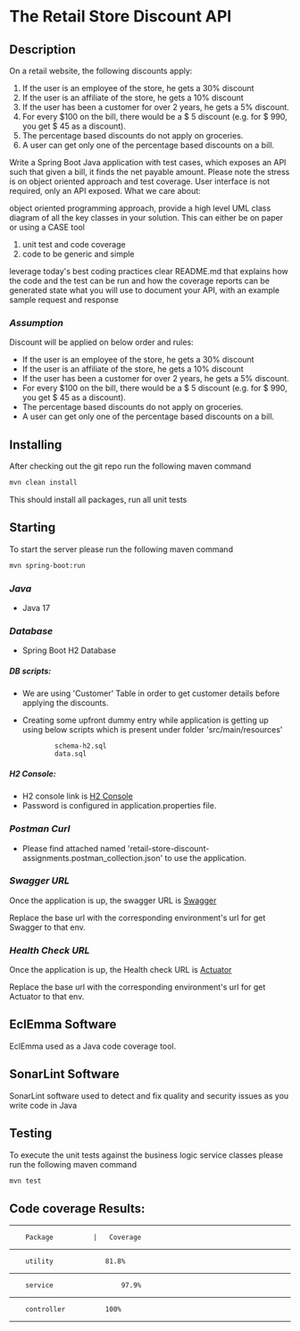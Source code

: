 # The Retail Store Discount API

## Description

On a retail website, the following discounts apply:
1. If the user is an employee of the store, he gets a 30% discount
2. If the user is an affiliate of the store, he gets a 10% discount
3. If the user has been a customer for over 2 years, he gets a 5% discount.
4. For every $100 on the bill, there would be a $ 5 discount (e.g. for $ 990, you get $ 45 as a discount).
5. The percentage based discounts do not apply on groceries.
6. A user can get only one of the percentage based discounts on a bill.

Write a Spring Boot Java application with test cases, which exposes an API such that given a bill, it finds the net payable amount. Please note the stress is on object oriented approach and test coverage. User interface is not required, only an API exposed. What we care about:

object oriented programming approach, provide a high level UML class diagram of all the key classes in your solution. This can either be on paper or using a CASE tool
1. unit test and code coverage
2. code to be generic and simple

leverage today's best coding practices
clear README.md that explains how the code and the test can be run and how the coverage reports can be generated
state what you will use to document your API, with an example sample request and response


### *Assumption*
Discount will be applied on below order and rules:
  - If the user is an employee of the store, he gets a 30% discount
  - If the user is an affiliate of the store, he gets a 10% discount
  - If the user has been a customer for over 2 years, he gets a 5% discount.
  - For every $100 on the bill, there would be a $ 5 discount (e.g. for $ 990, you
	get $ 45 as a discount).
  - The percentage based discounts do not apply on groceries.
  - A user can get only one of the percentage based discounts on a bill.
	   
## Installing

After checking out the git repo run the following maven command

```bash
mvn clean install
```

This should install all packages, run all unit tests

## Starting

To start the server please run the following maven command

```bash
mvn spring-boot:run
```


### *Java*
  - Java 17

### *Database*
  - Spring Boot H2 Database
  
##### DB scripts: 
  - We are using 'Customer' Table in order to get customer details before applying the discounts.
  - Creating some upfront dummy entry while application is getting up using below scripts which is present under folder 'src/main/resources'
    		
	    		schema-h2.sql
    			data.sql 
    		
    
  
##### H2 Console: 
 - H2 console link is [H2 Console](http://localhost:8093/retail-store-discount/h2-console/)
 - Password is configured in application.properties file.
 

### *Postman Curl*
  - Please find attached named 'retail-store-discount-assignments.postman_collection.json' to use the application.
  
  
### *Swagger URL*
Once the application is up, the swagger URL is [Swagger](http://localhost:8093/retail-store-discount/swagger-ui/index.html?configUrl=/api-docs/swagger-config#/)

Replace the base url with the corresponding environment's url for get Swagger to that env.

### *Health Check URL*
Once the application is up, the Health check URL is [Actuator](http://localhost:8093/retail-store-discount/actuator/health)

Replace the base url with the corresponding environment's url for get Actuator to that env.

## EclEmma Software

EclEmma used as a Java code coverage tool.

## SonarLint Software

SonarLint software used to detect and fix quality and security issues as you write code in Java

## Testing

To execute the unit tests against the business logic service classes please run the following maven command

```bash
mvn test
```

## Code coverage Results:
-----------------------------------
		Package	         |   Coverage
-----------------------------------------
		utility	      	    81.8%
-----------------------------------------
		service  	            97.9%
-----------------------------------------
		controller	  	    100%
-----------------------------------------
